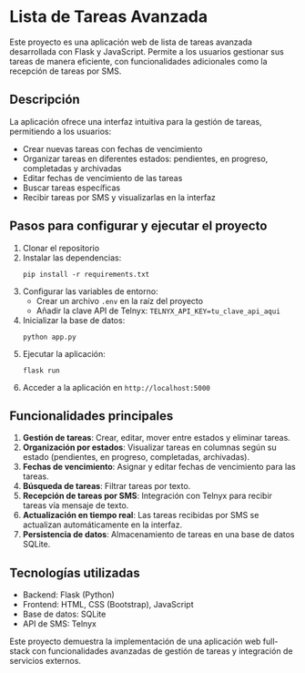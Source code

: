 # Lista de Tareas Avanzada

Este proyecto es una aplicación web de lista de tareas avanzada desarrollada con Flask y JavaScript. Permite a los usuarios gestionar sus tareas de manera eficiente, con funcionalidades adicionales como la recepción de tareas por SMS.

## Descripción

La aplicación ofrece una interfaz intuitiva para la gestión de tareas, permitiendo a los usuarios:

- Crear nuevas tareas con fechas de vencimiento
- Organizar tareas en diferentes estados: pendientes, en progreso, completadas y archivadas
- Editar fechas de vencimiento de las tareas
- Buscar tareas específicas
- Recibir tareas por SMS y visualizarlas en la interfaz

## Pasos para configurar y ejecutar el proyecto

1. Clonar el repositorio
2. Instalar las dependencias:
   ```
   pip install -r requirements.txt
   ```
3. Configurar las variables de entorno:
   - Crear un archivo `.env` en la raíz del proyecto
   - Añadir la clave API de Telnyx: `TELNYX_API_KEY=tu_clave_api_aqui`
4. Inicializar la base de datos:
   ```
   python app.py
   ```
5. Ejecutar la aplicación:
   ```
   flask run
   ```
6. Acceder a la aplicación en `http://localhost:5000`

## Funcionalidades principales

1. **Gestión de tareas**: Crear, editar, mover entre estados y eliminar tareas.
2. **Organización por estados**: Visualizar tareas en columnas según su estado (pendientes, en progreso, completadas, archivadas).
3. **Fechas de vencimiento**: Asignar y editar fechas de vencimiento para las tareas.
4. **Búsqueda de tareas**: Filtrar tareas por texto.
5. **Recepción de tareas por SMS**: Integración con Telnyx para recibir tareas vía mensaje de texto.
6. **Actualización en tiempo real**: Las tareas recibidas por SMS se actualizan automáticamente en la interfaz.
7. **Persistencia de datos**: Almacenamiento de tareas en una base de datos SQLite.

## Tecnologías utilizadas

- Backend: Flask (Python)
- Frontend: HTML, CSS (Bootstrap), JavaScript
- Base de datos: SQLite
- API de SMS: Telnyx

Este proyecto demuestra la implementación de una aplicación web full-stack con funcionalidades avanzadas de gestión de tareas y integración de servicios externos.
